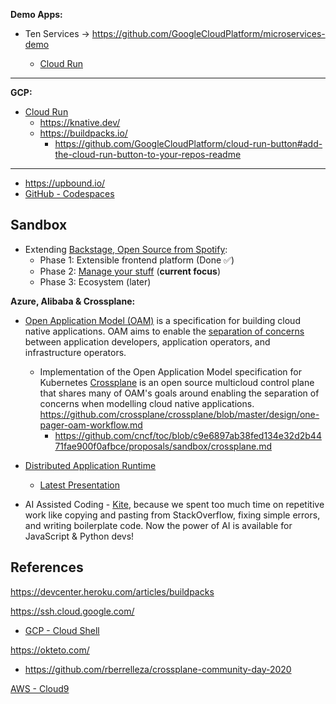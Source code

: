 **Demo Apps:**

* Ten Services -> https://github.com/GoogleCloudPlatform/microservices-demo

  * [Cloud Run](cloud-run.md)

---

**GCP:**

* [Cloud Run](https://cloud.run)
  * https://knative.dev/
  * https://buildpacks.io/
    * https://github.com/GoogleCloudPlatform/cloud-run-button#add-the-cloud-run-button-to-your-repos-readme
---

* https://upbound.io/
* [GitHub - Codespaces](https://github.com/features/codespaces)

## Sandbox

* Extending [Backstage, Open Source from Spotify](https://backstage.io/):
  * Phase 1: Extensible frontend platform (Done ✅) 
  * Phase 2: [Manage your stuff](https://backstage.io/blog/2020/05/22/phase-2-service-catalog) (**current focus**)
  * Phase 3: Ecosystem (later) 
  
**Azure, Alibaba & Crossplane:**

* [Open Application Model (OAM)](https://github.com/oam-dev/spec) is a specification for building cloud native applications. OAM aims to enable the [separation of concerns](https://github.com/oam-dev/spec/blob/d16d5add/introduction.md) between application developers, application operators, and infrastructure operators.
  
  * Implementation of the Open Application Model specification for Kubernetes 
 [Crossplane](https://crossplane.io/) is an open source multicloud control plane that shares many of OAM's goals around enabling the separation of concerns when modelling cloud native applications. https://github.com/crossplane/crossplane/blob/master/design/one-pager-oam-workflow.md
    * https://github.com/cncf/toc/blob/c9e6897ab38fed134e32d2b4471fae900f0afbce/proposals/sandbox/crossplane.md
  
* [Distributed Application Runtime](https://dapr.io/)
  * [Latest Presentation](https://github.com/dapr/docs/blob/master/presentations/Dapr%20Presentation%20Deck.pptx)

* AI Assisted Coding - [Kite](https://www.kite.com/), because we spent too much time on repetitive work like copying and pasting from StackOverflow, fixing simple errors, and writing boilerplate code. Now the power of AI is available for JavaScript & Python devs!

## References

https://devcenter.heroku.com/articles/buildpacks

https://ssh.cloud.google.com/
  * [GCP - Cloud Shell](https://cloud.google.com/blog/products/gcp/introducing-google-cloud-shels-new-code-editor)

https://okteto.com/
  * https://github.com/rberrelleza/crossplane-community-day-2020
  
[AWS - Cloud9](https://aws.amazon.com/cloud9/)

